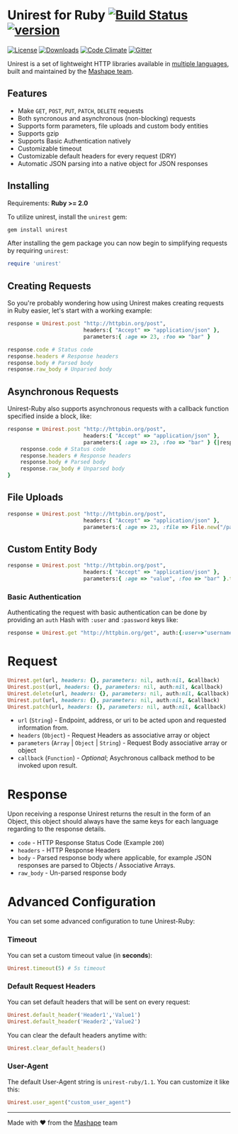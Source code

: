 # Unirest for Ruby [![Build Status][travis-image]][travis-url] [![version][gem-version]][gem-url]

[![License][license-image]][license-url]
[![Downloads][gem-downloads]][gem-url]
[![Code Climate][codeclimate-quality]][codeclimate-url]
[![Gitter][gitter-image]][gitter-url]

Unirest is a set of lightweight HTTP libraries available in [multiple languages](http://unirest.io), built and maintained by the [Mashape team](https://github.com/Mashape).

## Features

* Make `GET`, `POST`, `PUT`, `PATCH`, `DELETE` requests
* Both syncronous and asynchronous (non-blocking) requests
* Supports form parameters, file uploads and custom body entities
* Supports gzip
* Supports Basic Authentication natively
* Customizable timeout
* Customizable default headers for every request (DRY)
* Automatic JSON parsing into a native object for JSON responses

## Installing

Requirements: **Ruby >= 2.0**

To utilize unirest, install the `unirest` gem:

```bash
gem install unirest
```

After installing the gem package you can now begin to simplifying requests by requiring `unirest`:

```ruby
require 'unirest'
```

## Creating Requests

So you're probably wondering how using Unirest makes creating requests in Ruby easier, let's start with a working example:

```ruby
response = Unirest.post "http://httpbin.org/post", 
                        headers:{ "Accept" => "application/json" }, 
                        parameters:{ :age => 23, :foo => "bar" }

response.code # Status code
response.headers # Response headers
response.body # Parsed body
response.raw_body # Unparsed body
```

## Asynchronous Requests
Unirest-Ruby also supports asynchronous requests with a callback function specified inside a block, like:

```ruby
response = Unirest.post "http://httpbin.org/post", 
                        headers:{ "Accept" => "application/json" }, 
                        parameters:{ :age => 23, :foo => "bar" } {|response|
	response.code # Status code
	response.headers # Response headers
	response.body # Parsed body
	response.raw_body # Unparsed body
}
```

## File Uploads
```ruby
response = Unirest.post "http://httpbin.org/post", 
                        headers:{ "Accept" => "application/json" }, 
                        parameters:{ :age => 23, :file => File.new("/path/to/file", 'rb') }
```
 
## Custom Entity Body
```ruby
response = Unirest.post "http://httpbin.org/post", 
                        headers:{ "Accept" => "application/json" }, 
                        parameters:{ :age => "value", :foo => "bar" }.to_json # Converting the Hash to a JSON string
```

### Basic Authentication

Authenticating the request with basic authentication can be done by providing an `auth` Hash with `:user` and `:password` keys like:

```ruby
response = Unirest.get "http://httpbin.org/get", auth:{:user=>"username", :password=>"password"}
```

# Request
```ruby
Unirest.get(url, headers: {}, parameters: nil, auth:nil, &callback)
Unirest.post(url, headers: {}, parameters: nil, auth:nil, &callback)
Unirest.delete(url, headers: {}, parameters: nil, auth:nil, &callback)
Unirest.put(url, headers: {}, parameters: nil, auth:nil, &callback)
Unirest.patch(url, headers: {}, parameters: nil, auth:nil, &callback)
```
  
- `url` (`String`) - Endpoint, address, or uri to be acted upon and requested information from.
- `headers` (`Object`) - Request Headers as associative array or object
- `parameters` (`Array` | `Object` | `String`) - Request Body associative array or object
- `callback` (`Function`) - _Optional_; Asychronous callback method to be invoked upon result.

# Response
Upon receiving a response Unirest returns the result in the form of an Object, this object should always have the same keys for each language regarding to the response details.

- `code` - HTTP Response Status Code (Example `200`)
- `headers` - HTTP Response Headers
- `body` - Parsed response body where applicable, for example JSON responses are parsed to Objects / Associative Arrays.
- `raw_body` - Un-parsed response body

# Advanced Configuration

You can set some advanced configuration to tune Unirest-Ruby:

### Timeout

You can set a custom timeout value (in **seconds**):

```ruby
Unirest.timeout(5) # 5s timeout
```

### Default Request Headers

You can set default headers that will be sent on every request:

```ruby
Unirest.default_header('Header1','Value1')
Unirest.default_header('Header2','Value2')
```

You can clear the default headers anytime with:

```ruby
Unirest.clear_default_headers()
```

### User-Agent

The default User-Agent string is `unirest-ruby/1.1`. You can customize
it like this:

```ruby
Unirest.user_agent("custom_user_agent")
```

----

Made with &#9829; from the [Mashape](https://www.mashape.com/) team

[license-url]: https://github.com/Mashape/unirest-ruby/blob/master/LICENSE
[license-image]: https://img.shields.io/badge/license-MIT-blue.svg?style=flat

[gitter-url]: https://gitter.im/Mashape/unirest-ruby
[gitter-image]: https://img.shields.io/badge/Gitter-Join%20Chat-blue.svg?style=flat

[travis-url]: https://travis-ci.org/Mashape/unirest-ruby
[travis-image]: https://img.shields.io/travis/Mashape/unirest-ruby.svg?style=flat

[gem-url]: https://rubygems.org/gems/unirest
[gem-version]: https://img.shields.io/gem/v/unirest.svg?style=flat
[gem-downloads]: https://img.shields.io/gem/dt/unirest.svg?style=flat

[codeclimate-url]: https://codeclimate.com/github/Mashape/unirest-ruby
[codeclimate-quality]: https://img.shields.io/codeclimate/github/Mashape/unirest-ruby.svg?style=flat
[codeclimate-coverage]: https://img.shields.io/codeclimate/coverage/github/Mashape/unirest-ruby.svg?style=flat

[versioneye-url]: https://www.versioneye.com/user/projects/x
[versioneye-image]: https://img.shields.io/versioneye/d/user/projects/x.svg?style=flat
